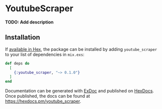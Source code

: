 # YoutubeScraper

**TODO: Add description**

## Installation

If [available in Hex](https://hex.pm/docs/publish), the package can be installed
by adding `youtube_scraper` to your list of dependencies in `mix.exs`:

```elixir
def deps do
  [
    {:youtube_scraper, "~> 0.1.0"}
  ]
end
```

Documentation can be generated with [ExDoc](https://github.com/elixir-lang/ex_doc)
and published on [HexDocs](https://hexdocs.pm). Once published, the docs can
be found at <https://hexdocs.pm/youtube_scraper>.

